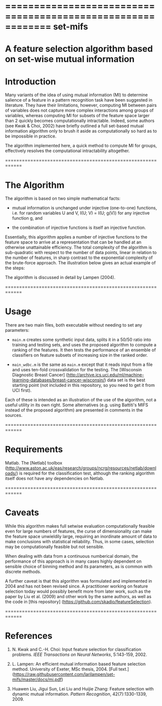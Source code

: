 ============================================================
set-mifs
============================================================
A feature selection algorithm based on set-wise mutual information
============================================================
# Introduction

Many variants of the idea of using mutual information (MI) to determine 
salience of a feature in a pattern recognition task have been suggested 
in literature. They have their limitations, however, computing MI between 
pairs of variables does not capture more complex interactions among groups 
of variables, whereas computing MI for subsets of the feature space larger 
than 2 quickly becomes computationally intractable. Indeed, some authors 
(see Kwak & Choi, 2002) have briefly outlined a full set-based mutual 
information algorithm only to brush it aside as computationally so hard 
as to be impossible in practice.

The algorithm implemented here, a quick method to compute MI for groups, 
effectively resolves the computational intractability altogether.

============================================================
# The Algorithm

The algorithm is based on two simple mathematical facts:

 * mutual information is unchanged under injective (one-to-one)
   functions, i.e. for random variables U and V, I(U; V) = I(U; g(V))
   for any injective function g, and

 * the combination of injective functions is itself an injective
   function.

Essentially, this algorithm applies a number of injective functions to
the feature space to arrive at a representation that can be handled at
an otherwise unattainable efficiency. The total complexity of the
algorithm is sub-quadratic with respect to the number of data points,
linear in relation to the number of features, in sharp contrast to the
exponential complexity of the brute-force approach. The illustration
below gives an actual example of the steps:

The algorithm is discussed in detail by Lampen (2004).

============================================================
# Usage

There are two main files, both executable without needing to set any
parameters:

 * `main.m` creates some synthetic input data, splits it in a 50/50
   ratio into training and testing sets, and uses the proposed
   algorithm to compute a ranking of the features. It then tests the
   performance of an ensemble of classifiers on feature subsets of
   increasing size in the ranked order.

 * `main_wdbc.m` is the same as `main.m` except that it reads input
   from a file and uses ten-fold crossvalidation for the testing. The
   [Wisconsin Diagnostic Breast Cancer]
(http://archive.ics.uci.edu/ml/machine-learning-databases/breast-cancer-wisconsin/)
   data set is the best starting point (not included in this repository, 
   so you need to get it from UCI first).

Each of these is intended as an illustration of the use of the
algorithm, not a useful utility in its own right. Some alternatives
(e.g. using Battiti's MIFS instead of the proposed algorithm) are
presented in comments in the sources.

============================================================
# Requirements

Matlab. The [Netlab] toolbox 
(http://www.aston.ac.uk/eas/research/groups/ncrg/resources/netlab/downloads/)
is required for the classification test, although the ranking algorithm 
itself does not have any dependencies on Netlab.

============================================================
# Caveats

While this algorithm makes full setwise evaluation computationally
feasible even for large numbers of features, the curse of
dimensionality can make the feature space unwieldily large, requiring
an inordinate amount of data to make conclusions with statistical
reliability. Thus, in some cases, selection may be computationally
feasible but not sensible.

When dealing with data from a continuous numberical domain, the
performance of this approach is in many cases highly dependent on
sensible choice of binning method and its parameters, as is common
with discrete methods.

A further caveat is that this algorithm was formulated and implemented
in 2004 and has not been revised since. A practitioner working on
feature selection today would possibly benefit more from later work,
such as the paper by Liu et al. (2009) and other work by the same
authors, as well as the code in [this repository]
(https://github.com/skadio/featureSelection).

============================================================
# References

1. N. Kwak and C.-H. Choi: Input feature selection for classification
   problems. *IEEE Transactions on Neural Networks*, 5:143-159, 2002.

2. L. Lampen: An efficient mutual information based feature selection
   method. University of Exeter, MSc thesis, 2004. [Full text.] 
(https://raw.githubusercontent.com/larilampen/set-mifs/master/docs/mi.pdf)

3. Huawen Liu, Jigui Sun, Lei Liu and Huijie Zhang: Feature selection
   with dynamic mutual information. *Pattern Recognition*,
   42(7):1330-1339, 2009.
